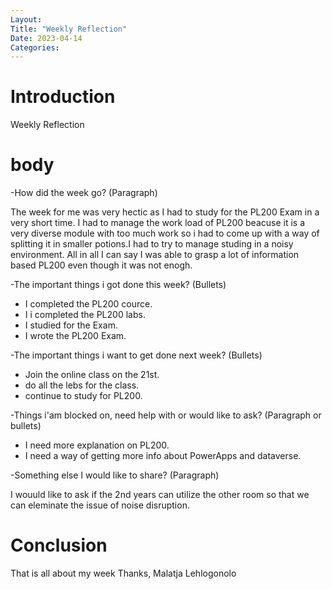 ```yaml
---
Layout:
Title: "Weekly Reflection"
Date: 2023-04-14
Categories:
---
```


# Introduction
Weekly Reflection

# body
-How did the week go? (Paragraph)

The week for me was very hectic as I had to study for the PL200 Exam in a very short time.
I had to manage the work load of PL200 beacuse it is a very diverse module with too much work so i had to come up with a way of splitting it in smaller potions.I had to try to manage studing in a noisy environment.
All in all I can say I was able to grasp a lot of information based PL200 even though it was not enogh.


-The important things i got done this week? (Bullets)

- I completed the PL200 cource.
- I i completed the PL200 labs.
- I studied for the Exam.
- I wrote the PL200 Exam.


-The important things i want to get done next week? (Bullets)

- Join the online class on the 21st.
- do all the lebs for the class.
- continue to study for PL200.

-Things i'am blocked on, need help with or would like to ask? (Paragraph or bullets)

- I need more explanation on PL200.
- I need a way of getting more info about PowerApps and dataverse.

-Something else I would like to share? (Paragraph)

I wouuld like to ask if the 2nd years can utilize the other room so that we can eleminate the 
issue of noise disruption.

# Conclusion
That is all about my week Thanks, Malatja Lehlogonolo